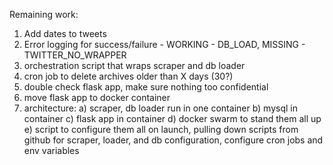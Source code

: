 Remaining work:


1) Add dates to tweets
2) Error logging for success/failure - WORKING - DB_LOAD, MISSING - TWITTER_NO_WRAPPER
3) orchestration script that wraps scraper and db loader
5) cron job to delete archives older than X days (30?)
6) double check flask app, make sure nothing too confidential
7) move flask app to docker container
8) architecture:
a) scraper, db loader run in one container
b) mysql in container
c) flask app in container
d) docker swarm to stand them all up
e) script to configure them all on launch, pulling down scripts from github for scraper, loader, and db configuration, configure cron jobs and env variables